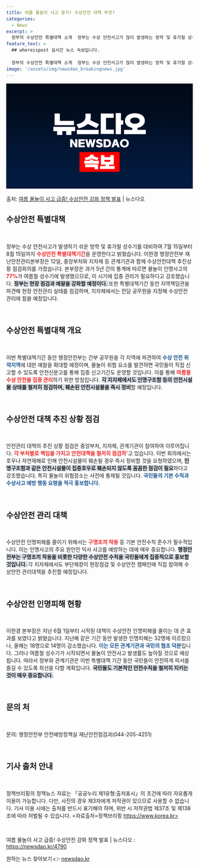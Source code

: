 ```yaml
---
title: 여름 물놀이 사고 증가! 수상안전 대책 무엇?
categories:
  - News
excerpt: >
  정부의 수상안전 특별대책 소개  정부는 수상 안전사고가 많이 발생하는 방학 및 휴가철 성수기에 대비해 7월 …
feature_text: >
  ## whereispost 실시간 뉴스 속보입니다.

  정부의 수상안전 특별대책 소개  정부는 수상 안전사고가 많이 발생하는 방학 및 휴가철 성수기에 대비해 7월 …
image: '/assets/img/newsdao_breakingnews.jpg'
---
```


![뉴스다오 속보](/assets/img/newsdao_breakingnews.jpg)

<p>출처: <a href="https://newsdao.kr/4790" rel="dofollow">여름 물놀이 사고 급증! 수상안전 강화 정책 발표</a> | 뉴스다오</p>

<h2 data-ke-size="size26">수상안전 특별대책</h2>

<p data-ke-size="size16">&nbsp;</p>

정부는 수상 안전사고가 발생하기 쉬운 방학 및 휴가철 성수기를 대비하여 7월 15일부터 8월 15일까지 <b><span style="color: #ee2323;">수상안전 특별대책기간</span></b>을 운영한다고 밝혔습니다. 이한경 행정안전부 재난안전관리본부장은 12일, 중앙부처와 지자체 등 관계기관과 함께 수상안전대책 추진상황 점검회의를 가졌습니다. 본부장은 과거 5년 간의 통계에 따르면 물놀이 인명사고의 <b><span style="color: #ee2323;">77%</b></span>가 여름철 성수기에 발생했으므로, 이 시기에 집중 관리가 필요하다고 강조했습니다. <b><span style="background-color: #21538527;">정부는 현장 점검과 예찰을 강화할 예정이다. </span></b> 또한 특별대책기간 동안 지역책임관을 파견해 현장 안전관리 실태를 점검하며, 지자체에서는 전담 공무원을 지정해 수상안전 관리에 힘쓸 예정입니다. 

<p data-ke-size="size16">&nbsp;</p>

<h2 data-ke-size="size26">수상안전 특별대책 개요</h2>

<p data-ke-size="size16">&nbsp;</p>

이번 특별대책기간 동안 행정안전부는 간부 공무원을 각 지역에 파견하여 <b><span style="color: #1a5490;">수상 안전 취약지역</span></b>에 대한 예찰을 확대할 예정이며, 물놀이 위험 요소를 발견하면 국민들이 직접 신고할 수 있도록 안전신문고를 통해 집중 신고기간도 운영할 것입니다. 이를 통해 <b><span style="color: #ee2323;">여름철 수상 안전을 집중 관리</span></b>하기 위한 방침입니다. <b><span style="background-color: #21538527;">각 지자체에서도 인명구조함 등의 안전시설물 상태를 철저히 점검하며, 훼손된 안전시설물을 즉시 정비</span></b>할 예정입니다.

<p data-ke-size="size16">&nbsp;</p>

<h2 data-ke-size="size26">수상안전 대책 추진 상황 점검</h2>

<p data-ke-size="size16">&nbsp;</p>

안전관리 대책의 추진 상황 점검은 중앙부처, 지자체, 관계기관이 참여하여 이루어집니다. <b><span style="color: #ee2323;">각 부처별로 책임을 가지고 안전대책을 철저히 점검하'</span></b>고 있습니다. 이번 회의에서는 호우나 자연재해로 인해 안전시설물이 훼손될 경우 즉시 정비할 것을 요청하였으며, <b><span style="background-color: #21538527;">인명구조함과 같은 안전시설물이 집중호우로 훼손되지 않도록 꼼꼼한 점검이 필요</span></b>하다고 강조했습니다. 특히 물놀이 위험장소는 사전에 통제될 것입니다. <b><span style="color: #1a5490;">국민들의 기본 수칙과 수상사고 예방 행동 요령을 적극 홍보합니다.</span></b>

<p data-ke-size="size16">&nbsp;</p>

<h2 data-ke-size="size26">수상안전 관리 대책</h2>

<p data-ke-size="size16">&nbsp;</p>

수상안전 인명피해를 줄이기 위해서는 <b><span style="color: #ee2323;">구명조끼 착용</span></b> 등 기본 안전수칙 준수가 필수적입니다. 이는 인명사고의 주요 원인인 익사 사고를 예방하는 데에 매우 중요합니다. <b><span style="background-color: #21538527;">행정안전부는 구명조끼 착용을 비롯한 다양한 수상안전 수칙을 국민들에게 집중적으로 홍보할 것입니다. </span></b> 각 지자체에서도 부단체장이 현장점검 및 수상안전 캠페인에 직접 참여해 수상안전 관리대책을 추진할 예정입니다. 

<p data-ke-size="size16">&nbsp;</p>

<h2 data-ke-size="size26">수상안전 인명피해 현황</h2>

<p data-ke-size="size16">&nbsp;</p>

이한경 본부장은 지난 6월 1일부터 시작된 대책이 수상안전 인명피해를 줄이는 데 큰 효과를 보였다고 밝혔습니다. 지난해 같은 기간 동안 발생한 인명피해는 32명에 이르렀으나, 올해는 18명으로 14명이 감소했습니다. <b><span style="color: #1a5490;">이는 모든 관계기관과 국민의 협조 덕분</span></b>입니다. 그러나 여름철 성수기가 시작되면서 물놀이 안전사고 발생률도 높아질 것으로 예상됩니다. 따라서 정부와 관계기관은 이번 특별대책 기간 동안 국민들이 안전하게 피서를 즐길 수 있도록 최선을 다할 계획입니다. <b><span style="background-color: #21538527;">국민들도 기본적인 안전수칙을 철저히 지키는 것이 매우 중요합니다.</span></b>

<p data-ke-size="size16">&nbsp;</p>

<h2 data-ke-size="size26">문의 처</h2>

<p data-ke-size="size16">&nbsp;</p>

문의: 행정안전부 안전예방정책실 재난안전점검과(044-205-4251) 

<p data-ke-size="size16">&nbsp;</p>

<h2 data-ke-size="size26">기사 출처 안내</h2>

<p data-ke-size="size16">&nbsp;</p>

정책브리핑의 정책뉴스 자료는 「공공누리 제1유형:출처표시」의 조건에 따라 자유롭게 이용이 가능합니다. 다만, 사진의 경우 제3자에게 저작권이 있으므로 사용할 수 없습니다. 기사 이용 시에는 출처를 반드시 표기해야 하며, 위반 시 저작권법 제37조 및 제138조에 따라 처벌될 수 있습니다. <자료출처=정책브리핑 https://www.korea.kr> 

<p data-ke-size="size16">&nbsp;</p>

여름 물놀이 사고 급증! 수상안전 강화 정책 발표 | 뉴스다오  : <a href="https://newsdao.kr/4790" target="_blank">https://newsdao.kr/4790</a> 

원하는 뉴스 찾아보기 👉 <a href="https://newsdao.kr" rel="dofollow">newsdao.kr</a>


